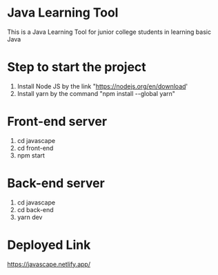 # Java Learning Tool
This is a Java Learning Tool for junior college students in learning basic Java

# Step to start the project
1. Install Node JS by the link "https://nodejs.org/en/download'
2. Install yarn by the command "npm install --global yarn"

# Front-end server
1. cd javascape
2. cd front-end
3. npm start

# Back-end server
1. cd javascape
2. cd back-end
3. yarn dev

# Deployed Link
https://javascape.netlify.app/
